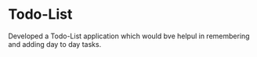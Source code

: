 # Todo-List

Developed a Todo-List application  which would bve helpul in remembering and adding day to day tasks.

